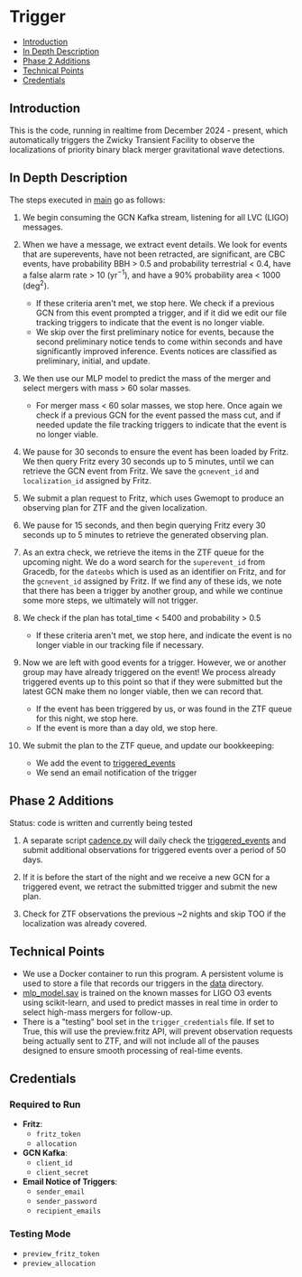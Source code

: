 # Trigger

- [Introduction](#introduction)
- [In Depth Description](#in-depth-description)
- [Phase 2 Additions](#phase-2-additions)
- [Technical Points](#technical-points)
- [Credentials](#credentials)

## Introduction
This is the code, running in realtime from December 2024 - present, which automatically triggers the Zwicky Transient Facility to observe the localizations of priority binary black merger gravitational wave detections.

## In Depth Description
The steps executed in [main](./main.py) go as follows:

1. We begin consuming the GCN Kafka stream, listening for all LVC (LIGO) messages.

2. When we have a message, we extract event details. We look for events that are superevents, have not been retracted, are significant, are CBC events, have probability BBH > 0.5 and probability terrestrial < 0.4, have a false alarm rate > 10 (yr<sup>−1</sup>), and have a 90% probability area < 1000 (deg<sup>2</sup>).

    - If these criteria aren't met, we stop here. We check if a previous GCN from this event prompted a trigger, and if it did we edit our file tracking triggers to indicate that the event is no longer viable.
    - We skip over the first preliminary notice for events, because the second preliminary notice tends to come within seconds and have significantly improved inference. Events notices are classified as preliminary, initial, and update.

3. We then use our MLP model to predict the mass of the merger and select mergers with mass > 60 solar masses.
    - For merger mass < 60 solar masses, we stop here. Once again we check if a previous GCN for the event passed the mass cut, and if needed update the file tracking triggers to indicate that the event is no longer viable.

4. We pause for 30 seconds to ensure the event has been loaded by Fritz. We then query Fritz every 30 seconds up to 5 minutes, until we can retrieve the GCN event from Fritz. We save the `gcnevent_id` and `localization_id` assigned by Fritz.

5. We submit a plan request to Fritz, which uses Gwemopt to produce an observing plan for ZTF and the given localization.

6. We pause for 15 seconds, and then begin querying Fritz every 30 seconds up to 5 minutes to retrieve the generated observing plan.

7. As an extra check, we retrieve the items in the ZTF queue for the upcoming night. We do a word search for the `superevent_id` from Gracedb, for the `dateobs` which is used as an identifier on Fritz, and for the `gcnevent_id` assigned by Fritz. If we find any of these ids, we note that there has been a trigger by another group, and while we continue some more steps, we ultimately will not trigger.

8. We check if the plan has total_time < 5400 and probability > 0.5
    - If these criteria aren't met, we stop here, and indicate the event is no longer viable in our tracking file if necessary.

9. Now we are left with good events for a trigger. However, we or another group may have already triggered on the event! We process already triggered events up to this point so that if they were submitted but the latest GCN make them no longer viable, then we can record that.
    - If the event has been triggered by us, or was found in the ZTF queue for this night, we stop here.
    - If the event is more than a day old, we stop here.

10. We submit the plan to the ZTF queue, and update our bookkeeping:
    - We add the event to [triggered_events](./data/triggered_events.csv)
    - We send an email notification of the trigger

## Phase 2 Additions 

Status: code is written and currently being tested

1. A separate script [cadence.py](./cadence.py) will daily check the [triggered_events](./data/triggered_events.csv) and submit additional observations for triggered events over a period of 50 days.

2. If it is before the start of the night and we receive a new GCN for a triggered event, we retract the submitted trigger and submit the new plan.

3. Check for ZTF observations the previous ~2 nights and skip TOO if the localization was already covered.

## Technical Points
- We use a Docker container to run this program. A persistent volume is used to store a file that records our triggers in the [data](./data) directory.
- [mlp_model.sav](./mlp_model.sav) is trained on the known masses for LIGO O3 events using scikit-learn, and used to predict masses in real time in order to select high-mass mergers for follow-up.
- There is a "testing" bool set in the `trigger_credentials` file. If set to True, this will use the preview.fritz API, will prevent observation requests being actually sent to ZTF, and will not include all of the pauses designed to ensure smooth processing of real-time events.

## Credentials

### Required to Run
- **Fritz**: 
  - `fritz_token`
  - `allocation`
- **GCN Kafka**: 
  - `client_id`
  - `client_secret`
- **Email Notice of Triggers**: 
  - `sender_email`
  - `sender_password`
  - `recipient_emails`

### Testing Mode
- `preview_fritz_token`
- `preview_allocation`